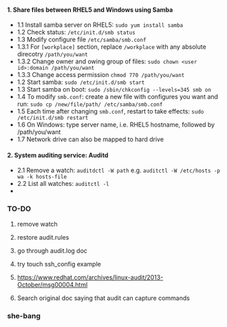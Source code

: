 ####  1. Share files between RHEL5 and Windows using Samba
  * 1.1 Install samba server on RHEL5: `sudo yum install samba`
  * 1.2 Check status: `/etc/init.d/smb status`
  * 1.3 Modify configure file `/etc/samba/smb.conf`
  *  1.3.1 For `[workplace]` section, replace `/workplace` with any absolute direcotry `/path/you/want`
  *  1.3.2 Change owner and owing group of files: `sudo chown <user id>:domain /path/you/want`
  *  1.3.3 Change access permission `chmod 770 /path/you/want`
  * 1.2 Start samba: `sudo /etc/init.d/smb start`
  * 1.3 Start samba on boot: `sudo /sbin/chkconfig --levels=345 smb on`
  * 1.4 To modify `smb.conf`: create a new file with configures you want and run: `sudo cp /new/file/path/ /etc/samba/smb.conf`
  * 1.5 Each time after changing `smb.conf`, restart to take effects: `sudo /etc/init.d/smb restart`
  * 1.6 On Windows: type server name, i.e. RHEL5 hostname, followed by /path/you/want
  * 1.7 Network drive can also be mapped to hard drive


#### 2. System auditing service: Auditd
  * 2.1 Remove a watch: `auditdctl -W path` e.g. `auditctl -W /etc/hosts -p wa -k hosts-file`
  * 2.2 List all watches: `auditctl -l`
  * 
  

### TO-DO
1) remove watch

2) restore audit.rules

3) go through audit.log doc

4) try touch ssh_config example

5) https://www.redhat.com/archives/linux-audit/2013-October/msg00004.html

6) Search original doc saying that audit can capture commands


### she-bang
